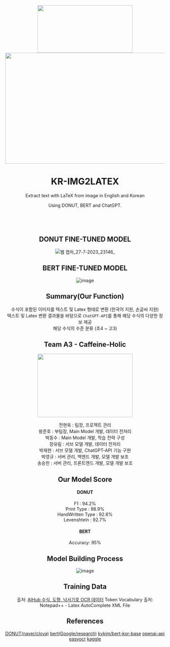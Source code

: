 <div align="center">
    <a href="https://github.com/KDTAI-A3/kr-img2latex">
          <img width="300" height="150" src="https://github.com/KDTAI-A3/kr-img2latex/assets/79557712/690e1566-d208-4135-b727-7dd3be0137b2">
    </a>
<div align="center">
    <a href="https://github.com/KDTAI-A3/kr-img2latex">
          <img width="600" height="350" src="https://github.com/KDTAI-A3/kr-img2latex/assets/79557712/c36352d6-04d7-4bb9-9589-9e167cae0bcd">
    </a>
    <br>
    <h1>KR-IMG2LATEX</h1>
    <p>
        Extract text with LaTeX from image in English and Korean
    </p>
    <p>
        Using DONUT, BERT and ChatGPT.
    </p>
    <h1></h1>
    <br>


## **DONUT FINE-TUNED MODEL**
![웹 캡처_27-7-2023_23146_](https://github.com/KDTAI-A3/kr-img2latex/assets/81287077/32bf89d0-98ff-4646-aa9b-7f74e862863a)

## **BERT FINE-TUNED MODEL**
![image](https://github.com/KDTAI-A3/kr-img2latex/assets/81287077/078accc2-a085-429b-abd3-84be864c960b)


## **Summary(Our Function)**
 수식이 포함된 이미지를 텍스트 및 Latex 형태로 변환 (한국어 지원, 손글씨 지원)  
 텍스트 및 Latex 변환 결과물을 바탕으로 `ChatGPT-API`를 통해 해당 수식의 다양한 정보 제공  
 해당 수식의 수준 분류 (초4 ~ 고3)  

## Team A3 - Caffeine-Holic
<img width="300" height="200" src="https://github.com/KDTAI-A3/kr-img2latex/assets/81287077/e46a6a13-6396-4973-8dc8-230a2812ca47">

 전현욱 : 팀장, 프로젝트 관리  
 왕준호 : 부팀장, Main Model 개발, 데이터 전처리  
 박동수 : Main Model 개발, 학습 전략 구성  
 장유림 : 서브 모델 개발, 데이터 전처리  
 박재현 : 서브 모델 개발, ChatGPT-API 기능 구현  
 박영규 : 서버 관리, 백엔드 개발, 모델 개발 보조  
 송승헌 : 서버 관리, 프론트엔드 개발, 모델 개발 보조  

## Our Model Score
 #### DONUT  
   F1 : 94.2%  
     Print Type : 98.9%  
     HandWritten Type : 92.6%  
   Levenshtein : 92.7%  
 #### BERT  
   Accuracy: 95%  

## Model Building Process
![image](https://github.com/KDTAI-A3/kr-img2latex/assets/81287077/1625d2a8-83b6-4ab3-9d32-d8f4171e72cf)

## Training Data
 출처: [AIHub 수식, 도형, 낙서기호 OCR 데이터](https://www.aihub.or.kr/aihubdata/data/view.do?currMenu=115&topMenu=100&dataSetSn=479)
 Token Vocabulary 출처: Notepad++ - Latex AutoComplete XML File

## References
 [DONUT(naver/clova)](https://github.com/clovaai/donut)
 [bert(Google/research)](https://github.com/google-research/bert)
 [kykim/bert-kor-base](https://github.com/kiyoungkim1/LMkor)
 [openai-api](https://openai.com/)
 [easyocr](https://github.com/JaidedAI/EasyOCR)
 [kaggle](https://www.kaggle.com/code/nbroad/donut-train-benetech)
</div>
